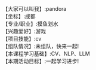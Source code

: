 【大家可以叫我】:pandora   
【坐标】:成都   
【专业/职业】:摸鱼划水      
【兴趣爱好】:游戏      
【项目技能】:cv   
【组队情况】:未组队，快来一起!    
【本课程学习基础】:CV、NLP、LLM     
【本期活动目标】:一起学习进步!     